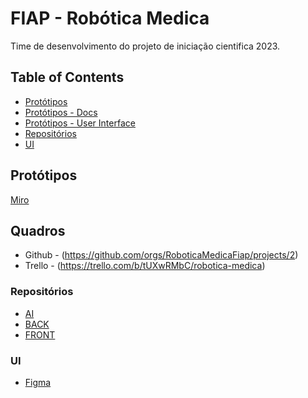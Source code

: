 # FIAP - Robótica Medica

Time de desenvolvimento do projeto de iniciação cientifica 2023.

## Table of Contents

- [Protótipos](#protótipos)
- [Protótipos - Docs](#protótipos-docs)
- [Protótipos - User Interface](#ui)
- [Repositórios](#repositórios)
- [UI](#ui)

## Protótipos

[Miro](https://miro.com/welcomeonboard/T2dQeFhqaHZ2bGFvR3J3b2JmR1FVOWxtSzBucEtDZDFCWE5rZDRKNmpBTkpSV2lMOTdnaXhtWmFSTjY0R3ljN3wzNDU4NzY0NTIyNjYzMDg5NDEwfDI=?share_link_id=585608036267)

## Quadros

- Github - (https://github.com/orgs/RoboticaMedicaFiap/projects/2)
- Trello - (https://trello.com/b/tUXwRMbC/robotica-medica)

### Repositórios

- [AI](https://github.com/RoboticaMedicaFiap/backendAi)
- [BACK](https://github.com/RoboticaMedicaFiap/backend)
- [FRONT](https://github.com/RoboticaMedicaFiap/frontend)


### UI

- [Figma](https://www.figma.com/files/project/87765150/prototypes?fuid=745805913105976814)
